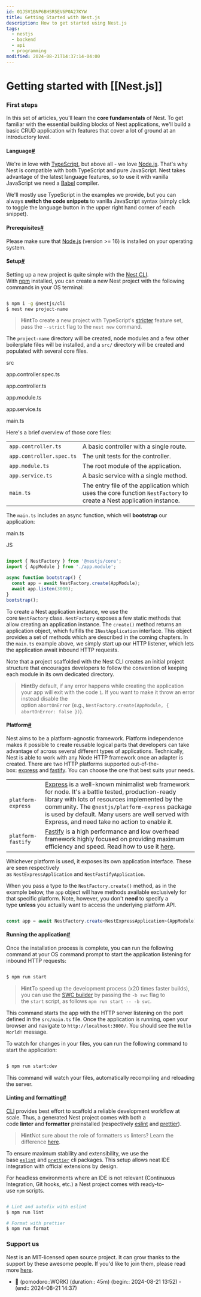 ```yaml
---
id: 01J5V1BNP6BHSR5EV6P0A27KYW
title: Getting Started with Nest.js
description: How to get started using Nest.js
tags:
  - nestjs
  - backend
  - api
  - programming
modified: 2024-08-21T14:37:14-04:00
---
```


# Getting started with [[Nest.js]]
### First steps

In this set of articles, you'll learn the **core fundamentals** of Nest. To get familiar with the essential building blocks of Nest applications, we'll build a basic CRUD application with features that cover a lot of ground at an introductory level.

#### Language[#](https://docs.nestjs.com/first-steps#language)

We're in love with [TypeScript](https://www.typescriptlang.org/), but above all - we love [Node.js](https://nodejs.org/en/). That's why Nest is compatible with both TypeScript and pure JavaScript. Nest takes advantage of the latest language features, so to use it with vanilla JavaScript we need a [Babel](https://babeljs.io/) compiler.

We'll mostly use TypeScript in the examples we provide, but you can always **switch the code snippets** to vanilla JavaScript syntax (simply click to toggle the language button in the upper right hand corner of each snippet).

#### Prerequisites[#](https://docs.nestjs.com/first-steps#prerequisites)

Please make sure that [Node.js](https://nodejs.org/) (version >= 16) is installed on your operating system.

#### Setup[#](https://docs.nestjs.com/first-steps#setup)

Setting up a new project is quite simple with the [Nest CLI](https://docs.nestjs.com/cli/overview). With [npm](https://www.npmjs.com/) installed, you can create a new Nest project with the following commands in your OS terminal:

```bash

$ npm i -g @nestjs/cli
$ nest new project-name
```

> **Hint**To create a new project with TypeScript's [stricter](https://www.typescriptlang.org/tsconfig#strict) feature set, pass the `--strict` flag to the `nest new` command.

The `project-name` directory will be created, node modules and a few other boilerplate files will be installed, and a `src/` directory will be created and populated with several core files.

src

app.controller.spec.ts

app.controller.ts

app.module.ts

app.service.ts

main.ts

Here's a brief overview of those core files:

|   |   |
|---|---|
|`app.controller.ts`|A basic controller with a single route.|
|`app.controller.spec.ts`|The unit tests for the controller.|
|`app.module.ts`|The root module of the application.|
|`app.service.ts`|A basic service with a single method.|
|`main.ts`|The entry file of the application which uses the core function `NestFactory` to create a Nest application instance.|

The `main.ts` includes an async function, which will **bootstrap** our application:

main.ts

JS

```typescript

import { NestFactory } from '@nestjs/core';
import { AppModule } from './app.module';

async function bootstrap() {
  const app = await NestFactory.create(AppModule);
  await app.listen(3000);
}
bootstrap();
```

To create a Nest application instance, we use the core `NestFactory` class. `NestFactory` exposes a few static methods that allow creating an application instance. The `create()` method returns an application object, which fulfills the `INestApplication` interface. This object provides a set of methods which are described in the coming chapters. In the `main.ts` example above, we simply start up our HTTP listener, which lets the application await inbound HTTP requests.

Note that a project scaffolded with the Nest CLI creates an initial project structure that encourages developers to follow the convention of keeping each module in its own dedicated directory.

> **Hint**By default, if any error happens while creating the application your app will exit with the code `1`. If you want to make it throw an error instead disable the option `abortOnError` (e.g., `NestFactory.create(AppModule, { abortOnError: false })`).

#### Platform[#](https://docs.nestjs.com/first-steps#platform)

Nest aims to be a platform-agnostic framework. Platform independence makes it possible to create reusable logical parts that developers can take advantage of across several different types of applications. Technically, Nest is able to work with any Node HTTP framework once an adapter is created. There are two HTTP platforms supported out-of-the-box: [express](https://expressjs.com/) and [fastify](https://www.fastify.io/). You can choose the one that best suits your needs.

|   |   |
|---|---|
|`platform-express`|[Express](https://expressjs.com/) is a well-known minimalist web framework for node. It's a battle tested, production-ready library with lots of resources implemented by the community. The `@nestjs/platform-express` package is used by default. Many users are well served with Express, and need take no action to enable it.|
|`platform-fastify`|[Fastify](https://www.fastify.io/) is a high performance and low overhead framework highly focused on providing maximum efficiency and speed. Read how to use it [here](https://docs.nestjs.com/techniques/performance).|

Whichever platform is used, it exposes its own application interface. These are seen respectively as `NestExpressApplication` and `NestFastifyApplication`.

When you pass a type to the `NestFactory.create()` method, as in the example below, the `app` object will have methods available exclusively for that specific platform. Note, however, you don't **need** to specify a type **unless** you actually want to access the underlying platform API.

```typescript

const app = await NestFactory.create<NestExpressApplication>(AppModule);
```

#### Running the application[#](https://docs.nestjs.com/first-steps#running-the-application)

Once the installation process is complete, you can run the following command at your OS command prompt to start the application listening for inbound HTTP requests:

```bash

$ npm run start
```

> **Hint**To speed up the development process (x20 times faster builds), you can use the [SWC builder](https://docs.nestjs.com/recipes/swc) by passing the `-b swc` flag to the `start` script, as follows `npm run start -- -b swc`.

This command starts the app with the HTTP server listening on the port defined in the `src/main.ts` file. Once the application is running, open your browser and navigate to `http://localhost:3000/`. You should see the `Hello World!` message.

To watch for changes in your files, you can run the following command to start the application:

```bash

$ npm run start:dev
```

This command will watch your files, automatically recompiling and reloading the server.

#### Linting and formatting[#](https://docs.nestjs.com/first-steps#linting-and-formatting)

[CLI](https://docs.nestjs.com/cli/overview) provides best effort to scaffold a reliable development workflow at scale. Thus, a generated Nest project comes with both a code **linter** and **formatter** preinstalled (respectively [eslint](https://eslint.org/) and [prettier](https://prettier.io/)).

> **Hint**Not sure about the role of formatters vs linters? Learn the difference [here](https://prettier.io/docs/en/comparison.html).

To ensure maximum stability and extensibility, we use the base [`eslint`](https://www.npmjs.com/package/eslint) and [`prettier`](https://www.npmjs.com/package/prettier) cli packages. This setup allows neat IDE integration with official extensions by design.

For headless environments where an IDE is not relevant (Continuous Integration, Git hooks, etc.) a Nest project comes with ready-to-use `npm` scripts.

```bash

# Lint and autofix with eslint
$ npm run lint

# Format with prettier
$ npm run format
```

### Support us

Nest is an MIT-licensed open source project. It can grow thanks to the support by these awesome people. If you'd like to join them, please read more [here](https://docs.nestjs.com/support).
- 🍅 (pomodoro::WORK) (duration:: 45m) (begin:: 2024-08-21 13:52) - (end:: 2024-08-21 14:37)